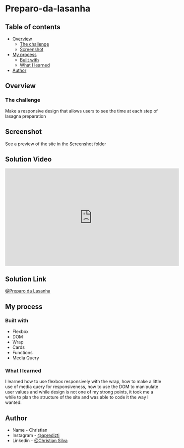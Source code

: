 # Preparo-da-lasanha

## Table of contents

- [Overview](#overview)
  - [The challenge](#the-challenge)
  - [Screenshot](#screenshot)
- [My process](#my-process)
  - [Built with](#built-with)
  - [What I learned](#what-i-learned)
- [Author](#author)

## Overview

### The challenge

Make a responsive design that allows users to see the time at each step of lasagna preparation

## Screenshot

See a preview of the site in the Screenshot folder

## Solution Video

<iframe width="560" height="315" src="https://www.youtube.com/embed/2lzWmOdDSbI" title="YouTube video player" frameborder="0" allow="accelerometer; autoplay; clipboard-write; encrypted-media; gyroscope; picture-in-picture" allowfullscreen></iframe>

## Solution Link

[@Preparo da Lasanha](https://christian-m-silva.github.io/Preparo-da-lasanha/)

## My process

### Built with

- Flexbox
- DOM
- Wrap
- Cards
- Functions
- Media Query

### What I learned

I learned how to use flexbox responsively with the wrap, how to make a little use of media query for responsiveness, how to use the DOM to manipulate user values ​​and while design is not one of my strong points, it took me a while to plan the structure of the site and was able to code it the way I wanted.

## Author

- Name - Christian
- Instagram - [@apredizti](https://www.instagram.com/apredizti/)
- Linkedin - [@Christian Silva]( https://www.linkedin.com/in/christian-silva-83172621a) 
